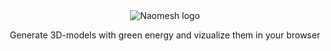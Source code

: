 
<div align="center">
  <img src="https://user-images.githubusercontent.com/55429341/218480994-573e9576-750b-4f43-855a-4a9eeb320e84.png" alt="Naomesh logo" />
  <p>Generate 3D-models with green energy and vizualize them in your browser</p>
</div>

